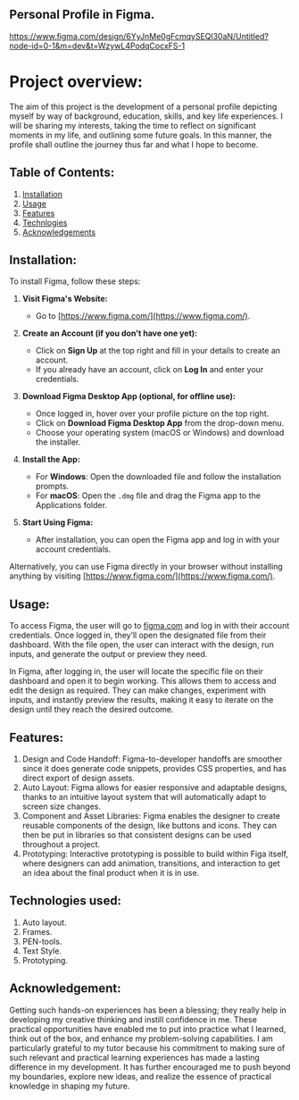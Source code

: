 ## Personal Profile in Figma.
https://www.figma.com/design/6YyJnMe0gFcmqySEQl30aN/Untitled?node-id=0-1&m=dev&t=WzywL4PodqCocxFS-1

# Project overview:

The aim of this project is the development of a personal profile depicting myself by way of background, education, skills, and key life experiences. I will be sharing my interests, taking the time to reflect on significant moments in my life, and outlining some future goals. In this manner, the profile shall outline the journey thus far and what I hope to become.

## Table of Contents:

1. [Installation](#installation)
2. [Usage](#usage)
3. [Features](#features)
4. [Technlogies](#technologies)
5. [Acknowledgements](#acknowledgements)

## Installation:
To install Figma, follow these steps:

1. **Visit Figma's Website:**
   - Go to [https://www.figma.com/](https://www.figma.com/).

2. **Create an Account (if you don't have one yet):**
   - Click on **Sign Up** at the top right and fill in your details to create an account.
   - If you already have an account, click on **Log In** and enter your credentials.

3. **Download Figma Desktop App (optional, for offline use):**
   - Once logged in, hover over your profile picture on the top right.
   - Click on **Download Figma Desktop App** from the drop-down menu.
   - Choose your operating system (macOS or Windows) and download the installer.

4. **Install the App:**
   - For **Windows**: Open the downloaded file and follow the installation prompts.
   - For **macOS**: Open the `.dmg` file and drag the Figma app to the Applications folder.

5. **Start Using Figma:**
   - After installation, you can open the Figma app and log in with your account credentials.

Alternatively, you can use Figma directly in your browser without installing anything by visiting [https://www.figma.com/](https://www.figma.com/).

## Usage:
To access Figma, the user will go to [figma.com](https://figma.com) and log in with their account credentials. Once logged in, they’ll open the designated file from their dashboard. With the file open, the user can interact with the design, run inputs, and generate the output or preview they need.

In Figma, after logging in, the user will locate the specific file on their dashboard and open it to begin working. This allows them to access and edit the design as required. They can make changes, experiment with inputs, and instantly preview the results, making it easy to iterate on the design until they reach the desired outcome.

## Features:
1. Design and Code Handoff: Figma-to-developer handoffs are smoother since it does generate code snippets, provides CSS properties, and has direct export of design assets.
2. Auto Layout: Figma allows for easier responsive and adaptable designs, thanks to an intuitive layout system that will automatically adapt to screen size changes.
3. Component and Asset Libraries: Figma enables the designer to create reusable components of the design, like buttons and icons. They can then be put in libraries so that consistent designs can be used throughout a project.
4. Prototyping: Interactive prototyping is possible to build within Figa itself, where designers can add animation, transitions, and interaction to get an idea about the final product when it is in use.

## Technologies used:
1. Auto layout.
2. Frames.
3. PEN-tools.
4. Text Style.
5. Prototyping.

## Acknowledgement:
Getting such hands-on experiences has been a blessing; they really help in developing my creative thinking and instill confidence in me. These practical opportunities have enabled me to put into practice what I learned, think out of the box, and enhance my problem-solving capabilities. I am particularly grateful to my tutor because his commitment to making sure of such relevant and practical learning experiences has made a lasting difference in my development. It has further encouraged me to push beyond my boundaries, explore new ideas, and realize the essence of practical knowledge in shaping my future.